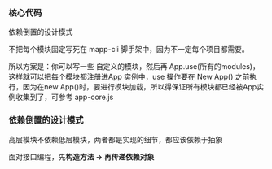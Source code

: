 ### 核心代码

依赖倒置的设计模式

不把每个模块固定写死在 mapp-cli 脚手架中，因为不一定每个项目都需要。

所以方案是：你可以写一些 自定义的模块，然后再 App.use(所有的modules)，这样就可以把每个模块都注册进App 实例中，use 操作要在 New App() 之前执行，因为在new App()时，要进行模块加载，所以得保证所有模块都已经被App实例收集到了，可参考 app-core.js



### 依赖倒置的设计模式

高层模块不依赖低层模块，两者都是实现的细节，都应该依赖于抽象

面对接口编程，先**构造方法 -> 再传递依赖对象**

